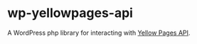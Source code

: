 # wp-yellowpages-api
A WordPress php library for interacting with [Yellow Pages API](http://resourcecenter.yp.com/developer/apis/).
